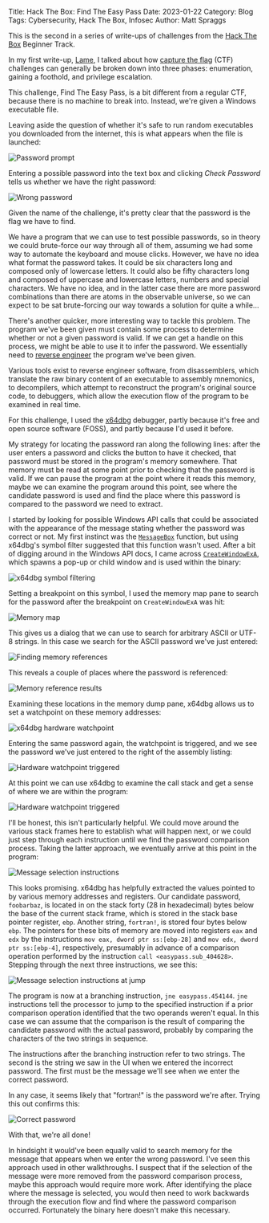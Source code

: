 Title: Hack The Box: Find The Easy Pass
Date: 2023-01-22
Category: Blog
Tags: Cybersecurity, Hack The Box, Infosec
Author: Matt Spraggs

This is the second in a series of write-ups of challenges from the
[Hack The Box](https://www.hackthebox.com/) Beginner Track.

In my first write-up, [Lame]({filename}/hack-the-box-lame.md), I talked about
how [capture the flag](https://en.wikipedia.org/wiki/Capture_the_flag_(cybersecurity))
(CTF) challenges can generally be broken down into three phases: enumeration,
gaining a foothold, and privilege escalation.

This challenge, Find The Easy Pass, is a bit different from a regular CTF,
because there is no machine to break into. Instead, we're given a Windows
executable file.

Leaving aside the question of whether it's safe to run random executables you
downloaded from the internet, this is what appears when the file is launched:

![Password prompt]({attach}images/hack-the-box-find-the-easy-pass/main_window.png)

Entering a possible password into the text box and clicking _Check Password_
tells us whether we have the right password:

![Wrong password]({attach}images/hack-the-box-find-the-easy-pass/wrong_password.png)

Given the name of the challenge, it's pretty clear that the password is the flag
we have to find.

We have a program that we can use to test possible passwords, so in theory we
could brute-force our way through all of them, assuming we had some way to
automate the keyboard and mouse clicks. However, we have no idea what format the
password takes. It could be six characters long and composed only of lowercase
letters. It could also be fifty characters long and composed of uppercase and
lowercase letters, numbers and special characters. We have no idea, and in the
latter case there are more password combinations than there are atoms in the
observable universe, so we can expect to be sat brute-forcing our way towards a
solution for quite a while...

There's another quicker, more interesting way to tackle this problem. The
program we've been given must contain some process to determine whether or not a
given password is valid. If we can get a handle on this process, we might be
able to use it to infer the password. We essentially need to
[reverse engineer](https://en.wikipedia.org/wiki/Reverse_engineering) the
program we've been given.

Various tools exist to reverse engineer software, from disassemblers, which
translate the raw binary content of an executable to assembly mnemonics, to
decompilers, which attempt to reconstruct the program's original source code, to
debuggers, which allow the execution flow of the program to be examined in real
time.

For this challenge, I used the [x64dbg](https://x64dbg.com/) debugger, partly
because it's free and open source software (FOSS), and partly because I'd used
it before.

My strategy for locating the password ran along the following lines: after the
user enters a password and clicks the button to have it checked, that password
must be stored in the program's memory somewhere. That memory must be read at
some point prior to checking that the password is valid. If we can pause the
program at the point where it reads this memory, maybe we can examine the
program around this point, see where the candidate password is used and find the
place where this password is compared to the password we need to extract.

I started by looking for possible Windows API calls that could be associated
with the appearance of the message stating whether the password was correct or
not. My first instinct was the
[`MessageBox`](https://learn.microsoft.com/en-us/windows/win32/api/winuser/nf-winuser-messagebox)
function, but using x64dbg's symbol filter suggested that this function wasn't
used. After a bit of digging around in the Windows API docs, I came across
[`CreateWindowExA`](https://learn.microsoft.com/en-us/windows/win32/api/winuser/nf-winuser-createwindowexa),
which spawns a pop-up or child window and is used within the binary:

![x64dbg symbol filtering]({attach}images/hack-the-box-find-the-easy-pass/symbol_filter.png)

Setting a breakpoint on this symbol, I used the memory map pane to search for
the password after the breakpoint on `CreateWindowExA` was hit:

![Memory map]({attach}images/hack-the-box-find-the-easy-pass/memory_map.png)

This gives us a dialog that we can use to search for arbitrary ASCII or UTF-8
strings. In this case we search for the ASCII password we've just entered:

![Finding memory references]({attach}images/hack-the-box-find-the-easy-pass/find_references.png)

This reveals a couple of places where the password is referenced:

![Memory reference results]({attach}images/hack-the-box-find-the-easy-pass/candidate_references.png)

Examining these locations in the memory dump pane, x64dbg allows us to set a
watchpoint on these memory addresses:

![x64dbg hardware watchpoint]({attach}images/hack-the-box-find-the-easy-pass/hardware_breakpoint.png)

Entering the same password again, the watchpoint is triggered, and we see the
password we've just entered to the right of the assembly listing:

![Hardware watchpoint triggered]({attach}images/hack-the-box-find-the-easy-pass/hardware_breakpoint_hit.png)

At this point we can use x64dbg to examine the call stack and get a sense of
where we are within the program:

![Hardware watchpoint triggered]({attach}images/hack-the-box-find-the-easy-pass/hardware_breakpoint_stack.png)

I'll be honest, this isn't particularly helpful. We could move around the
various stack frames here to establish what will happen next, or we could just
step through each instruction until we find the password comparison process.
Taking the latter approach, we eventually arrive at this point in the program:

![Message selection instructions]({attach}images/hack-the-box-find-the-easy-pass/critical_instructions.png)

This looks promising. x64dbg has helpfully extracted the values pointed to by
various memory addresses and registers. Our candidate password, `foobarbaz`, is
located in on the stack forty (28 in hexadecimal) bytes below the base of the
current stack frame, which is stored in the stack base pointer register, `ebp`.
Another string, `fortran!`, is stored four bytes below `ebp`. The pointers for
these bits of memory are moved into registers `eax` and `edx` by the
instructions `mov eax, dword ptr ss:[ebp-28]` and
`mov edx, dword ptr ss:[ebp-4]`, respectively, presumably in advance of a
comparison operation performed by the instruction `call <easypass.sub_404628>`.
Stepping through the next three instructions, we see this:

![Message selection instructions at jump]({attach}images/hack-the-box-find-the-easy-pass/critical_instructions_with_jump.png)

The program is now at a branching instruction, `jne easypass.454144`. `jne`
instructions tell the processor to jump to the specified instruction if a prior
comparison operation identified that the two operands weren't equal. In this
case we can assume that the comparison is the result of comparing the candidate
password with the actual password, probably by comparing the characters of the
two strings in sequence.

The instructions after the branching instruction refer to two strings. The
second is the string we saw in the UI when we entered the incorrect password.
The first must be the message we'll see when we enter the correct password.

In any case, it seems likely that "fortran!" is the password we're after. Trying
this out confirms this:

![Correct password]({attach}images/hack-the-box-find-the-easy-pass/correct_password.png)

With that, we're all done!

In hindsight it would've been equally valid to search memory for the message
that appears when we enter the wrong password. I've seen this approach used in
other walkthroughs. I suspect that if the selection of the message were more
removed from the password comparison process, maybe this approach would require
more work. After identifying the place where the message is selected, you would
then need to work backwards through the execution flow and find where the
password comparison occurred. Fortunately the binary here doesn't make this
necessary.
